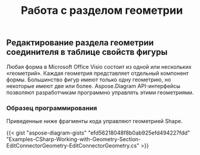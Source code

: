 ﻿---
title: Работа с разделом геометрии
type: docs
weight: 190
url: /ru/net/working-with-geometry-section/
description: В этом разделе объясняется, как получить геометрию Visio, используя Aspose.Diagram.
---
## **Редактирование раздела геометрии соединителя в таблице свойств фигуры**
Любая форма в Microsoft Office Visio состоит из одной или нескольких «геометрий». Каждая геометрия представляет отдельный компонент формы. Большинство фигур имеют только одну геометрию, но некоторые имеют две или более. Aspose.Diagram API-интерфейсы позволяют разработчикам программно управлять этими геометриями.
### **Образец программирования**
Приведенные ниже фрагменты кода управляют геометрией Shape.

{{< gist "aspose-diagram-gists" "efd56218048f8b0ab925efd494227fdd" "Examples-CSharp-Working-with-Geometry-Section-EditConnectorGeometry-EditConnectorGeometry.cs" >}}
